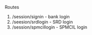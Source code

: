 Routes

1. /session/signin - bank login
2. /seesion/srdlogin - SRD login
3. /session/spmcillogin - SPMCIL login
